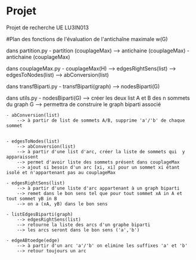 # Projet
Projet de recherche UE LU3IN013

#Plan des fonctions de l'évaluation de l'antichaîne maximale w(G)

dans partition.py
    - partition (couplageMax)
        --> antichaine (couplageMax)
    - antichaine (couplageMax)

dans couplageMax.py
    - couplageMax(H)
        --> edgesRightSens(list)
        --> edgesToNodes(list)
        --> abConversion(list)

dans transfBiparti.py
    - transfBiparti(graph)
        --> nodesBiparti(G)

dans utils.py
    - nodesBiparti(G)
        --> créer les deux list A et B des n sommets du graph G
        --> permettra de construire le graph biparti associé

    - abConversion(list)
        --> à partir de list de sommets A/B, supprime 'a'/'b' de chaque sommet
        
        
    - edgesToNodes(list)
        --> abConversion(list)
        --> à partir d'une list d'arc, créer la liste de sommets qui  y apparaissent 
        --> permet d'avoir liste des sommets présent dans couplageMax
        --> ajout si besoin d'un arc [xi, xi] pour un sommet xi étant isolé et n'appartenant pas au couplageMax

    - edgesRightSens(list)
        --> à partir d'une liste d'arc appartenant à un graph biparti
        --> remet dans le bon sens tel que pour tout sommet xA in A et tout sommet yB in B
        --> on a (xA, yB) dans le bon sens

    - listEdgesBiparti(graph)
        --> edgesRightSens(list)
        --> retourne la liste des arcs d'un graphe biparti
        --> les arcs seront dans le bon sens ('a','b')

    - edgeABtoedge(edge)
        --> à partir d'un arc 'a'/'b' on elimine les suffixes 'a' et 'b'
        --> retour toujours un arc

    
